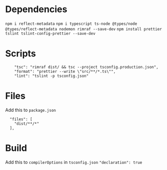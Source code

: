 # Dependencies
`npm i reflect-metadata`
`npm i typescript ts-node @types/node @types/reflect-metadata nodemon rimraf --save-dev`
`npm install prettier tslint tslint-config-prettier --save-dev`

# Scripts

```
    "tsc": "rimraf dist/ && tsc --project tsconfig.production.json",
    "format": "prettier --write \"src/**/*.ts\"",
    "lint": "tslint -p tsconfig.json"
```

# Files 
Add this to `package.json`
```
  "files": [
    "dist/**/*"
  ],
```

# Build
Add this to `compilerOptions` in `tsconfig.json`
`"declaration": true`